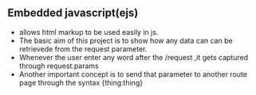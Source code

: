 ## Embedded javascript(ejs)
* allows html markup to be used easily in js.
* The basic aim of this project is to show how any data can can be retrievede from the  request parameter.
* Whenever the user enter any word after the /request ,it gets captured through request.params
* Another important concept is to send that parameter to another route page through the syntax {thing:thing}

